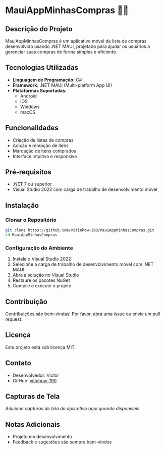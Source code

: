 # MauiAppMinhasCompras 🛒📱

## Descrição do Projeto
MauiAppMinhasCompras é um aplicativo móvel de lista de compras desenvolvido usando .NET MAUI, projetado para ajudar os usuários a gerenciar suas compras de forma simples e eficiente.

## Tecnologias Utilizadas
- **Linguagem de Programação:** C#
- **Framework:** .NET MAUI (Multi-platform App UI)
- **Plataformas Suportadas:** 
  - Android
  - iOS
  - Windows
  - macOS

## Funcionalidades
- Criação de listas de compras
- Adição e remoção de itens
- Marcação de itens comprados
- Interface intuitiva e responsiva

## Pré-requisitos
- .NET 7 ou superior
- Visual Studio 2022 com carga de trabalho de desenvolvimento móvel

## Instalação

### Clonar o Repositório
```bash
git clone https://github.com/vitinhow-190/MauiAppMinhasCompras.git
cd MauiAppMinhasCompras
```

### Configuração do Ambiente
1. Instale o Visual Studio 2022
2. Selecione a carga de trabalho de desenvolvimento móvel com .NET MAUI
3. Abra a solução no Visual Studio
4. Restaure os pacotes NuGet
5. Compile e execute o projeto

## Contribuição
Contribuições são bem-vindas! Por favor, abra uma issue ou envie um pull request.

## Licença
Este projeto está sob licença MIT.

## Contato
- Desenvolvedor: Victor
- GitHub: [vitinhow-190](https://github.com/vitinhow-190)

## Capturas de Tela
*Adicione capturas de tela do aplicativo aqui quando disponíveis*

## Notas Adicionais
- Projeto em desenvolvimento
- Feedback e sugestões são sempre bem-vindos
